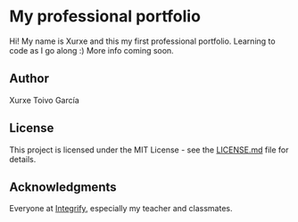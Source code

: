 # My professional portfolio

Hi! My name is Xurxe and this my first professional portfolio. Learning to code as I go along :)
More info coming soon.

## Author

Xurxe Toivo García

## License

This project is licensed under the MIT License - see the [LICENSE.md](LICENSE.md) file for details.

## Acknowledgments

Everyone at [Integrify](https://github.com/Integrify-Finland), especially my teacher and classmates.
